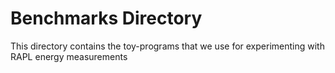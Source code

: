 # Benchmarks Directory

This directory contains the toy-programs that we use for experimenting with RAPL energy measurements